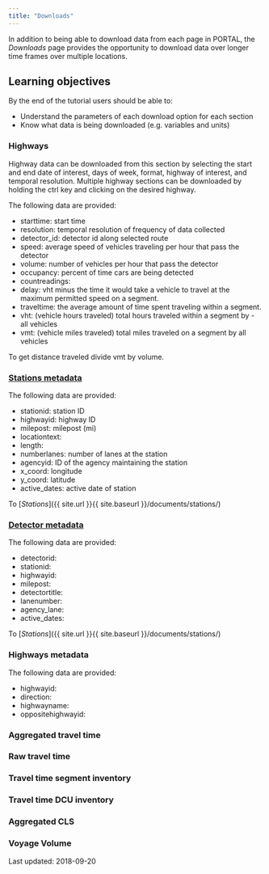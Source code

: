 ```yaml
---
title: "Downloads"
---
```

In addition to being able to download data from each page in PORTAL, the _Downloads_ page provides the opportunity to download data over longer time frames over multiple locations.

## Learning objectives
By the end of the tutorial users should be able to:

* Understand the parameters of each download option for each section
* Know what data is being downloaded (e.g. variables and units)

### Highways
Highway data can be downloaded from this section by selecting the start and end date of interest, days of week, format, highway of interest, and temporal resolution. Multiple highway sections can be downloaded by holding the ctrl key and clicking on the desired highway.

The following data are provided:
- starttime: start time
- resolution: temporal resolution of frequency of data collected
- detector_id: detector id along selected route
- speed: average speed of vehicles traveling per hour that pass the detector
- volume: number of vehicles per hour that pass the detector
- occupancy: percent of time cars are being detected
- countreadings:
- delay: vht minus the time it would take a vehicle to travel at the maximum permitted speed on a segment.
- traveltime: the average amount of time spent traveling within a segment.
- vht: (vehicle hours traveled) total hours traveled within a segment by - all vehicles
- vmt: (vehicle miles traveled) total miles traveled on a segment by all vehicles

To get distance traveled divide vmt by volume.

### [Stations metadata](#stations-metadata)

The following data are provided:
- stationid: station ID
- highwayid: highway ID
- milepost: milepost (mi)
- locationtext:
- length:
- numberlanes: number of lanes at the station
- agencyid: ID of the agency maintaining the station
- x_coord: longitude
- y_coord: latitude
- active_dates: active date of station

To [_Stations_]({{ site.url }}{{ site.baseurl }}/documents/stations/)

### [Detector metadata](#detector-metadata)

The following data are provided:
- detectorid:
- stationid:
- highwayid:
- milepost:
- detectortitle:
- lanenumber:
- agency_lane:
- active_dates:

To [_Stations_]({{ site.url }}{{ site.baseurl }}/documents/stations/)

### Highways metadata
The following data are provided:
- highwayid:
- direction:
- highwayname:
- oppositehighwayid:

### Aggregated travel time

### Raw travel time

### Travel time segment inventory

### Travel time DCU inventory

### Aggregated CLS

### Voyage Volume

Last updated: 2018-09-20
